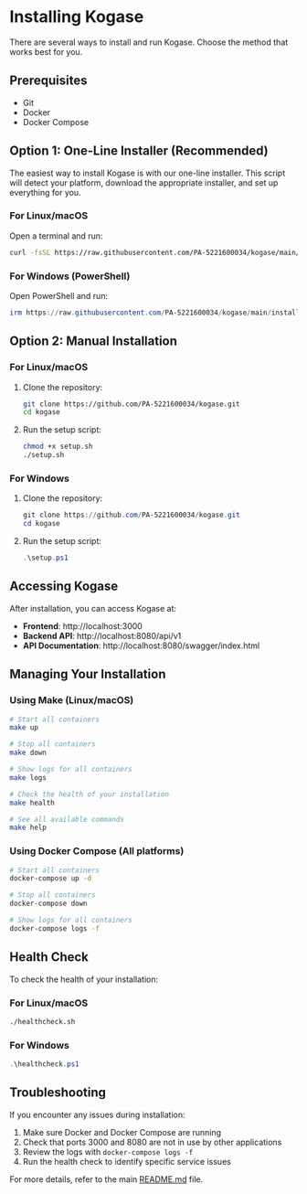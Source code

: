 # Installing Kogase

There are several ways to install and run Kogase. Choose the method that works best for you.

## Prerequisites

- Git
- Docker 
- Docker Compose

## Option 1: One-Line Installer (Recommended)

The easiest way to install Kogase is with our one-line installer. This script will detect your platform, download the appropriate installer, and set up everything for you.

### For Linux/macOS

Open a terminal and run:

```bash
curl -fsSL https://raw.githubusercontent.com/PA-5221600034/kogase/main/install-kogase.sh | bash
```

### For Windows (PowerShell)

Open PowerShell and run:

```powershell
irm https://raw.githubusercontent.com/PA-5221600034/kogase/main/install.ps1 | iex
```

## Option 2: Manual Installation

### For Linux/macOS

1. Clone the repository:
   ```bash
   git clone https://github.com/PA-5221600034/kogase.git
   cd kogase
   ```

2. Run the setup script:
   ```bash
   chmod +x setup.sh
   ./setup.sh
   ```

### For Windows

1. Clone the repository:
   ```powershell
   git clone https://github.com/PA-5221600034/kogase.git
   cd kogase
   ```

2. Run the setup script:
   ```powershell
   .\setup.ps1
   ```

## Accessing Kogase

After installation, you can access Kogase at:

- **Frontend**: http://localhost:3000
- **Backend API**: http://localhost:8080/api/v1
- **API Documentation**: http://localhost:8080/swagger/index.html

## Managing Your Installation

### Using Make (Linux/macOS)

```bash
# Start all containers
make up

# Stop all containers
make down

# Show logs for all containers
make logs

# Check the health of your installation
make health

# See all available commands
make help
```

### Using Docker Compose (All platforms)

```bash
# Start all containers
docker-compose up -d

# Stop all containers
docker-compose down

# Show logs for all containers
docker-compose logs -f
```

## Health Check

To check the health of your installation:

### For Linux/macOS
```bash
./healthcheck.sh
```

### For Windows
```powershell
.\healthcheck.ps1
```

## Troubleshooting

If you encounter any issues during installation:

1. Make sure Docker and Docker Compose are running
2. Check that ports 3000 and 8080 are not in use by other applications
3. Review the logs with `docker-compose logs -f`
4. Run the health check to identify specific service issues

For more details, refer to the main [README.md](README.md) file. 